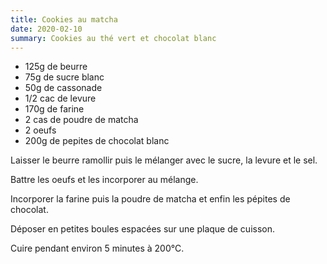 ```yaml
---
title: Cookies au matcha
date: 2020-02-10
summary: Cookies au thé vert et chocolat blanc
---
```


* 125g de beurre
* 75g de sucre blanc
* 50g de cassonade
* 1/2 cac de levure
* 170g de farine
* 2 cas de poudre de matcha
* 2 oeufs
* 200g de pepites de chocolat blanc


Laisser le beurre ramollir puis le mélanger avec le sucre, la levure et le sel.

Battre les oeufs et les incorporer au mélange.

Incorporer la farine puis la poudre de matcha et enfin les pépites de chocolat.

Déposer en petites boules espacées sur une plaque de cuisson.

Cuire pendant environ 5 minutes à 200°C.

